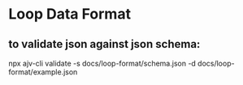 # Loop Data Format

## to validate json against json schema:

npx ajv-cli validate -s docs/loop-format/schema.json -d docs/loop-format/example.json

